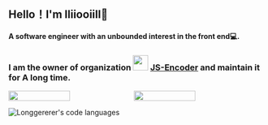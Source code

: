 ## Hello！I'm lliiooiill👋
#### A software engineer with an unbounded interest in the front end💻.

### I am the owner of organization <img src="https://user-images.githubusercontent.com/40834209/135717607-081c4aa5-6193-43ee-8877-a6ef3ad271e6.png" width="30" height="30" style="vertical-align:center"> **[JS-Encoder](https://github.com/JS-Encoder)** and maintain it for A long time.

<p style="display:flex">
 <img width="49%" src="https://github-readme-stats-one-bice.vercel.app/api?username=Longgererer&show_icons=true&theme=cobalt&count_private=true&bg_color=30,2050a1,2050a1,322f4f&include_all_commits=true&role=OWNER,ORGANIZATION_MEMBER,COLLABORATOR"/>
 <img width="49%" src="https://github-readme-streak-stats.herokuapp.com/?user=Longgererer&theme=cobalt&background=#1a1a1a"/>
</p>

![Longgererer's code languages](https://github-readme-stats-one-bice.vercel.app/api/top-langs/?username=Longgererer&langs_count=10&layout=compact&role=ORGANIZATION_MEMBER,COLLABORATOR&theme=cobalt)
